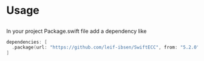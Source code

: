 # Usage

## 

In your project Package.swift file add a dependency like
```swift
dependencies: [
  .package(url: "https://github.com/leif-ibsen/SwiftECC", from: "5.2.0"),
]
```
